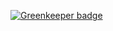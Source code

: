 

[![Greenkeeper badge](https://badges.greenkeeper.io/mikeal/signalhub-zeit.svg)](https://greenkeeper.io/)